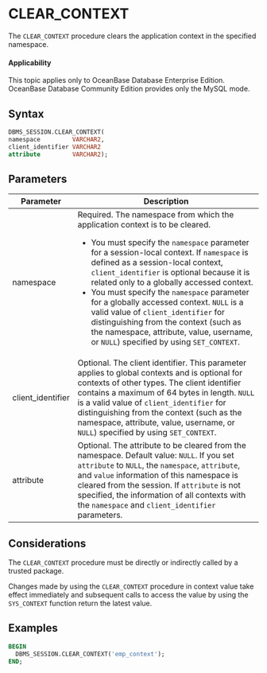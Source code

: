 # CLEAR_CONTEXT

The `CLEAR_CONTEXT` procedure clears the application context in the specified namespace.

<main id="notice" >
    <h4>Applicability</h4>
    <p>This topic applies only to OceanBase Database Enterprise Edition. OceanBase Database Community Edition provides only the MySQL mode. </p>
  </main>

## Syntax

```sql
DBMS_SESSION.CLEAR_CONTEXT(
namespace         VARCHAR2,
client_identifier VARCHAR2
attribute         VARCHAR2);
```


## Parameters


| Parameter | Description |
|-------------------|-----------------|
| namespace | Required. The namespace from which the application context is to be cleared.  <ul><li> You must specify the `namespace` parameter for a session-local context.  If `namespace` is defined as a session-local context, `client_identifier` is optional because it is related only to a globally accessed context.    </li><li> You must specify the `namespace` parameter for a globally accessed context. `NULL` is a valid value of `client_identifier` for distinguishing from the context (such as the namespace, attribute, value, username, or `NULL`) specified by using `SET_CONTEXT`. </li></ul> |
| client_identifier | Optional. The client identifier.  This parameter applies to global contexts and is optional for contexts of other types. The client identifier contains a maximum of 64 bytes in length.  `NULL` is a valid value of `client_identifier` for distinguishing from the context (such as the namespace, attribute, value, username, or `NULL`) specified by using `SET_CONTEXT`.  |
| attribute | Optional. The attribute to be cleared from the namespace.  Default value: `NULL`. If you set `attribute` to `NULL`, the `namespace`, `attribute`, and `value` information of this namespace is cleared from the session.  If `attribute` is not specified, the information of all contexts with the `namespace` and `client_identifier` parameters.  |



## Considerations

The `CLEAR_CONTEXT` procedure must be directly or indirectly called by a trusted package.

Changes made by using the `CLEAR_CONTEXT` procedure in context value take effect immediately and subsequent calls to access the value by using the `SYS_CONTEXT` function return the latest value.

## Examples

```sql
BEGIN
  DBMS_SESSION.CLEAR_CONTEXT('emp_context');
END;
```
